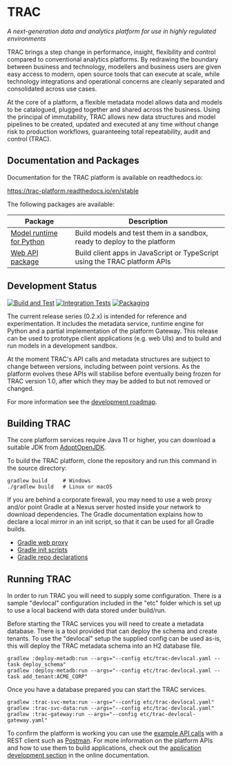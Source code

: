 # TRAC

*A next-generation data and analytics platform for use in highly regulated environments*

TRAC brings a step change in performance, insight, flexibility and control 
compared to conventional analytics platforms. By redrawing the boundary
between business and technology, modellers and business users are given easy
access to modern, open source tools that can execute at scale, while technology
integrations and operational concerns are cleanly separated and consolidated
across use cases.

At the core of a platform, a flexible metadata model allows data and models to
be catalogued, plugged together and shared across the business. Using the
principal of immutability, TRAC allows new data structures and model pipelines
to be created, updated and executed at any time without change risk to production
workflows, guaranteeing total repeatability, audit and control (TRAC).


## Documentation and Packages

Documentation for the TRAC platform is available on readthedocs.io:

https://trac-platform.readthedocs.io/en/stable

The following packages are available:

| Package | Description |
| ------- | ----------- |
| [Model runtime for Python](https://pypi.org/project/trac-runtime/) | Build models and test them in a sandbox, ready to deploy to the platform 
| [Web API package](https://www.npmjs.com/package/trac-web-api) | Build client apps in JavaScript or TypeScript using the TRAC platform APIs |


## Development Status

[![Build and Test](https://github.com/Accenture/trac/actions/workflows/build.yml/badge.svg)](
https://github.com/Accenture/trac/actions/workflows/build.yml)
[![Integration Tests](https://github.com/Accenture/trac/actions/workflows/integration.yml/badge.svg)](
https://github.com/Accenture/trac/actions/workflows/integration.yml)
[![Packaging](https://github.com/Accenture/trac/actions/workflows/packaging.yml/badge.svg)](
https://github.com/Accenture/trac/actions/workflows/packaging.yml)

The current release series (0.2.x) is intended for reference and experimentation.
It includes the metadata service, runtime engine for Python and a partial implementation
of the platform Gateway. This release can be used to prototype client applications (e.g.
web UIs) and to build and run models in a development sandbox.

At the moment TRAC's API calls and metadata structures are subject to change between 
versions, including between point versions. As the platform evolves these APIs will
stabilise before eventually being frozen for TRAC version 1.0, after which they may 
be added to but not removed or changed.

For more information see the
[development roadmap](https://github.com/Accenture/trac/wiki/Development-Roadmap).

## Building TRAC

The core platform services require Java 11 or higher, you can download a suitable JDK from
[AdoptOpenJDK](https://adoptopenjdk.net/).

To build the TRAC platform, clone the repository and run this command
in the source directory:

    gradlew build     # Windows
    ./gradlew build   # Linux or macOS
    
If you are behind a corporate firewall, you may need to use a web proxy and/or
point Gradle at a Nexus server hosted inside your network to download 
dependencies. The Gradle documentation explains how to declare a local mirror
in an init script, so that it can be used for all Gradle builds.

* [Gradle web proxy](https://docs.gradle.org/current/userguide/build_environment.html#sec:accessing_the_web_via_a_proxy)
* [Gradle init scripts](https://docs.gradle.org/current/userguide/init_scripts.html)
* [Gradle repo declarations](https://docs.gradle.org/current/userguide/declaring_repositories.html)


## Running TRAC

In order to run TRAC you will need to supply some configuration. There is a
sample "devlocal" configuration included in the "etc" folder which is set up
to use a local backend with data stored under build/run.

Before starting the TRAC services you will need to create a metadata database.
There is a tool provided that can deploy the schema and create tenants. To use
the "devlocal" setup the supplied config can be used as-is, this will deploy
the TRAC metadata schema into an H2 database file.

    gradlew :deploy-metadb:run --args="--config etc/trac-devlocal.yaml --task deploy_schema"
    gradlew :deploy-metadb:run --args="--config etc/trac-devlocal.yaml --task add_tenant:ACME_CORP"

Once you have a database prepared you can start the TRAC services.

    gradlew :trac-svc-meta:run --args="--config etc/trac-devlocal.yaml"
    gradlew :trac-svc-data:run --args="--config etc/trac-devlocal.yaml"
    gradlew :trac-gateway:run --args="--config etc/trac-devlocal-gateway.yaml"

To confirm the platform is working you can use the [example API calls](./examples/rest_calls)
with a REST client such as [Postman](https://www.postman.com/). For more information on the
platform APIs and how to use them to build applications, check out the
[application development section](https://trac-platform.readthedocs.io/en/stable/app_dev)
in the online documentation.

